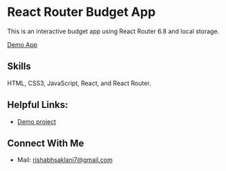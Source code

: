 # React Router Budget App

This is an interactive budget app using React Router 6.8 and local storage.

[Demo App](https://khata-book-by-rishabhsaklani.netlify.app/)

## Skills 
HTML, CSS3, JavaScript, React, and React Router. 

## Helpful Links:
- [Demo project](https://khata-book-by-rishabhsaklani.netlify.app/)

## Connect With Me
- Mail: rishabhsaklani7@gmail.com
